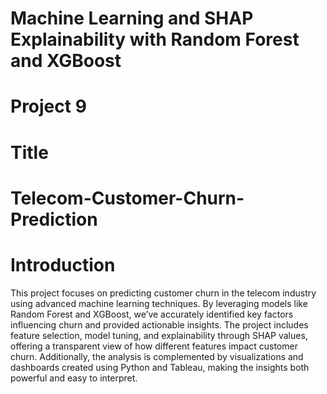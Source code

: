 # Machine Learning and SHAP Explainability with Random Forest and XGBoost
# Project 9
# Title
# Telecom-Customer-Churn-Prediction

# Introduction
This project focuses on predicting customer churn in the telecom industry using advanced machine learning techniques. By leveraging models like Random Forest and XGBoost, we’ve accurately identified key factors influencing churn and provided actionable insights. The project includes feature selection, model tuning, and explainability through SHAP values, offering a transparent view of how different features impact customer churn. Additionally, the analysis is complemented by visualizations and dashboards created using Python and Tableau, making the insights both powerful and easy to interpret.
